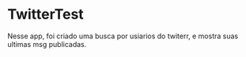 # TwitterTest

Nesse app, foi criado uma busca por usiarios do twiterr, e mostra suas ultimas msg publicadas.
